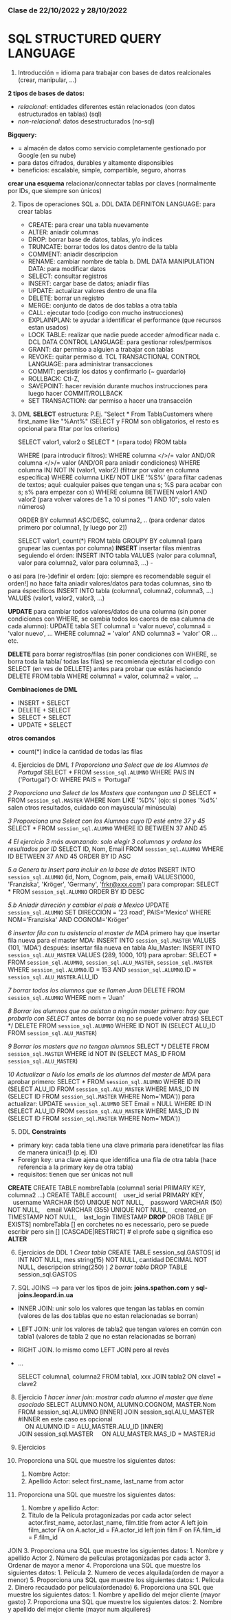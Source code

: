 ### Clase de 22/10/2022 y 28/10/2022
# SQL STRUCTURED QUERY LANGUAGE

1. Introducción
= idioma para trabajar con bases de datos realcionales (crear, manipular, ...)

**2 tipos de bases de datos:**
- *relacional*: entidades diferentes están relacionados (con datos estructurados en tablas) (sql)
- *non-relacional*: datos desestructurados (no-sql)

**Bigquery:**
- = almacén de datos como servicio completamente gestionado por Google (en su nube) 
- para datos cifrados, durables y altamente disponsibles
- beneficios: escalable, simple, compartible, seguro, ahorras


**crear una esquema**
relacionar/connectar tablas por claves (normalmente por IDs, que siempre son únicos)

2. Tipos de operaciones SQL
a. DDL DATA DEFINITON LANGUAGE: para crear tablas
    - CREATE: para crear una tabla nuevamente
    - ALTER: aniadir columnas
    - DROP: borrar base de datos, tablas, y/o indices
    - TRUNCATE: borrar todos los datos dentro de la tabla
    - COMMENT: aniadir descripcion
    - RENAME: cambiar nombre de tabla
b. DML DATA MANIPULATION DATA: para modificar datos 
    - SELECT: consultar registros 
    - INSERT: cargar base de datos; aniadir filas
    - UPDATE: actualizar valores dentro de una fila
    - DELETE: borrar un registro
    - MERGE: conjunto de datos de dos tablas a otra tabla
    - CALL: ejecutar todo (codigo con mucho instrucciones)
    - EXPLAINPLAN: te ayudar a identificar el performance (que recursos estan usados)
    - LOCK TABLE: realizar que nadie puede acceder a/modificar nada
c. DCL DATA CONTROL LANGUAGE: para gestionar roles/permisos
    - GRANT: dar permiso a alguien a trabajar con tablas
    - REVOKE: quitar permiso
d. TCL TRANSACTIONAL CONTROL LANGUAGE: para administrar transacciones
    - COMMIT: persistir los datos y confirmarlo (~ guardarlo)
    - ROLLBACK: Ctl-Z, 
    - SAVEPOINT: hacer revisión durante muchos instrucciones para luego hacer COMMIT/ROLLBACK 
    - SET TRANSACTION: dar permiso a hacer una transacción

3. DML
**SELECT** 
estructura: P.Ej. "Select * From TablaCustomers where first_name like "%Ant%"
    (SELECT y FROM son obligatorios, el resto es opcional para filtar por los criterios)
    
    SELECT valor1, valor2 o SELECT * (=para todo)
    FROM tabla
    
    WHERE (para introducir filtros):
        WHERE columna </>/= valor AND/OR columna </>/= valor (AND/OR  para aniadir condiciones)
        WHERE columna IN/ NOT IN (valor1, valor2) (filtrar por valor en columna específica)
        WHERE columna LIKE/ NOT LIKE '%S%' (para filtar cadenas de textos; aquí: cualquier paises que tengan una s; %S para acabar con s; s% para empezar con s)
        WHERE columna BETWEEN valor1 AND valor2 (para volver valores de 1 a 10 si pones "1 AND 10"; solo valen números)

    ORDER BY columna1 ASC/DESC, columna2, .. (para ordenar datos primero por columna1, [y luego por 2])
    

    SELECT valor1, count(*) 
    FROM tabla
    GROUPY BY columna1 (para grupear las cuentas por columna) 
**INSERT**
insertar filas mientras seguiendo el órden:
    INSERT INTO tabla
    VALUES (valor para columna1, valor para columna2, valor para columna3, ...) -

o así para (re-)definir el orden: [ojo: siempre es recomendable seguir el orden!]
no hace falta aniadir valores/datos para todas columnas, sino tb para éspecificos
    INSERT INTO tabla 
    (columna1, columna2, columna3, ...)
    VALUES (valor1, valor2, valor3, ...)

**UPDATE**
para cambiar todos valores/datos de una columna (sin poner condiciones con WHERE, se cambia todos los caores de esa calumna de cada alumno):
    UPDATE tabla
    SET columna1 = 'valor nuevo', columna4 = 'valor nuevo', ...
    WHERE columna2 = 'valor' AND columna3 = 'valor' OR ... etc.

**DELETE**
para borrar registros/filas (sin poner condiciones con WHERE, se borra toda la tabla/ todas las filas)
se recomienda ejectutar el codigo con SELECT (en ves de DELLETE) antes para probar que estás haciendo
    DELETE 
    FROM tabla
    WHERE columna1 = valor, columna2 = valor, ...

**Combinaciones de DML**
- INSERT + SELECT
- DELETE + SELECT
- SELECT + SELECT
- UPDATE + SELECT

**otros comandos**
- count(*)  indice la cantidad de todas las filas


4. Ejercicios de DML
*1 Proporciona una Select que de los Alumnos de Portugal*
    SELECT * 
    FROM `session_sql.ALUMNO`
    WHERE PAIS IN ('Portugal') O:  WHERE PAIS = 'Portugal'

*2 Proporciona una Select de los Masters que contengan una D*
    SELECT * 
    FROM `session_sql.MASTER`
    WHERE Nom LIKE '%D%' (ojo: si pones '%d%' salen otros resultados, cuidado con mayúscula/ minúscula)

*3 Proporciona una Select con los Alumnos cuyo ID esté entre 37 y 45*
    SELECT * 
    FROM `session_sql.ALUMNO`
    WHERE ID BETWEEN 37 AND 45

*4 El ejercicio 3 más avanzando: solo elegir 3 columnas y ordena los resultados por ID*
    SELECT ID, Nom, Email
    FROM `session_sql.ALUMNO`
    WHERE ID BETWEEN 37 AND 45
    ORDER BY ID ASC

*5.a Genera tu Insert para incluir en la base de datos*
    INSERT INTO `session_sql.ALUMNO`
    (id, Nom, Cognom, pais, email)
    VALUES(1000, 'Franziska', 'Kröger', 'Germany', 'frkr@xxx.com')
para compropar: 
    SELECT * 
    FROM `session_sql.ALUMNO`
    ORDER BY ID DESC

*5.b Aniadir dirreción y cambiar el país a Mexico*
    UPDATE `session_sql.ALUMNO`
    SET DIRECCION = '23 road', PAIS='Mexico'
    WHERE NOM='Franziska' AND COGNOM='Kröger'

*6 insertar fila con tu asistencia al master de MDA*
primero hay que insertar fila nueva para el master MDA:
    INSERT INTO `session_sql.MASTER`
    VALUES (101, 'MDA') 
después: insertar fila nueva en tabla Alu_Master:
    INSERT INTO `session_sql.ALU_MASTER`
    VALUES (289, 1000, 101)
para aprobar:
    SELECT * 
    FROM `session_sql.ALUMNO`, `session_sql.ALU_MASTER`, `session_sql.MASTER`
    WHERE `session_sql.ALUMNO`.ID = 153
    AND `session_sql.ALUMNO`.ID = `session_sql.ALU_MASTER`.ALU_ID

*7 borrar todos los alumnos que se llamen Juan*
    DELETE 
    FROM `session_sql.ALUMNO`
    WHERE nom = 'Juan'

*8 Borrar los alumnos que no asistan a ningún master
primero: hay que probarlo con SELECT* antes de borrar (xq no se puede volver atrás)
    SELECT */ DELETE
    FROM `session_sql.ALUMNO` 
    WHERE ID NOT IN (SELECT ALU_ID FROM `session_sql.ALU_MASTER`)

*9 Borrar los masters que no tengan alumnos*
    SELECT */ DELETE
    FROM `session_sql.MASTER` 
    WHERE id NOT IN (SELECT MAS_ID FROM `session_sql.ALU_MASTER`)

*10 Actualizar a Nulo los emails de los alumnos del master de MDA*
para aprobar primero:
SELECT * FROM `session_sql.ALUMNO`
WHERE ID IN (SELECT ALU_ID FROM `session_sql.ALU_MASTER` 
            WHERE MAS_ID IN (SELECT ID FROM `session_sql.MASTER`
                            WHERE Nom='MDA'))
para actualizar: 
UPDATE `session_sql.ALUMNO`
SET Email = NULL
WHERE ID IN (SELECT ALU_ID FROM `session_sql.ALU_MASTER` 
            WHERE MAS_ID IN (SELECT ID FROM `session_sql.MASTER`
                            WHERE Nom='MDA'))

5. DDL
**Constraints**
- primary key: cada tabla tiene una clave primaria para idenetifcar las filas de manera única(!) (p.ej. ID)
- Foreign key: una clave ajena que identifica una fila de otra tabla (hace referencia a la primary key de otra tabla)
- requisitos:
    tienen que ser únicas
    not null

**CREATE**
    CREATE TABLE nombreTabla
    (columna1 serial PRIMARY KEY,
    columna2 ...)
CREATE TABLE account(
   user_id serial PRIMARY KEY,
   username VARCHAR (50) UNIQUE NOT NULL,
   password VARCHAR (50) NOT NULL,
   email VARCHAR (355) UNIQUE NOT NULL,
   created_on TIMESTAMP NOT NULL,
   last_login TIMESTAMP
**DROP**
    DROB TABLE [IF EXISTS] nombreTabla          [] en corchetes no es necessario, pero se puede escribir pero sin []
    [CASCADE|RESTRICT] # el profe sabe q significa eso
**ALTER**

6. Ejercicios de DDL
*1 Crear tabla*
CREATE TABLE session_sql.GASTOS(
  id INT NOT NULL,
  mes string(15) NOT NULL,
  cantidad DECIMAL NOT NULL,
  descripcion string(250)
)
*2 borrar tabla*
DROP TABLE session_sql.GASTOS

7. SQL JOINS
--> para ver los tipos de join: **joins.spathon.com** y **sql-joins.leopard.in.ua**

- INNER JOIN: unir solo los valores que tengan las tablas en común (valores de las dos tablas que no estan relacionadas se borran)
- LEFT JOIN: unir los valores de tabla2 que tengan valores en común con tabla1 (valores de tabla 2 que no estan relacionadas se borran)
- RIGHT JOIN. lo mismo como LEFT JOIN pero al revés
- ...

    SELECT columna1, columna2
    FROM tabla1, 
    xxx JOIN tabla2
    ON clave1 = clave2

8. Ejercicio
*1 hacer inner join: mostrar cada alumno el master que tiene asociado*
SELECT ALUMNO.NOM, ALUMNO.COGNOM, MASTER.Nom
FROM session_sql.ALUMNO
[INNER] JOIN session_sql.ALU_MASTER         #INNER en este caso es opcional
    ON ALUMNO.ID = ALU_MASTER.ALU_ID
[INNER] JOIN session_sql.MASTER
    ON ALU_MASTER.MAS_ID = MASTER.id

9. Ejercicios

1. Proporciona una SQL que muestre los siguientes datos:
    1. Nombre Actor: 
    2. Apellido Actor: 
select first_name, last_name from actor

2. Proporciona una SQL que muestre los siguientes datos:
    1. Nombre y apellido Actor: 
    2. Titulo de la Película protagonizadas por cada actor
select actor.first_name, actor.last_name, film.title
from actor A
left join film_actor FA
on A.actor_id = FA.actor_id
left join film F
on FA.film_id = F.film_id


JOIN 
3. Proporciona una SQL que muestre los siguientes datos:
    1. Nombre y apellido Actor
    2. Número de películas protagonizadas por cada actor
    3. Ordenar de mayor a menor
4. Proporciona una SQL que muestre los siguientes datos:
    1. Película
    2. Numero de veces alquilada(orden de mayor a menor)
5. Proporciona una SQL que muestre los siguientes datos:
    1. Película
    2. Dinero recaudado por película(ordenado)
6. Proporciona una SQL que muestre los siguientes datos:
    1. Nombre y apellido del mejor cliente (mayor gasto)
7. Proporciona una SQL que muestre los siguientes datos:
    2. Nombre y apellido del mejor cliente (mayor num alquileres)



